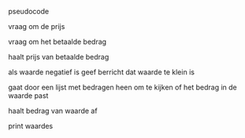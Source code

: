 pseudocode

vraag om de prijs

vraag om het betaalde bedrag

haalt prijs van betaalde bedrag

als waarde negatief is geef berricht dat waarde te klein is

gaat door een lijst met bedragen heen om te kijken of het bedrag in de waarde past

haalt bedrag van waarde af

print waardes
